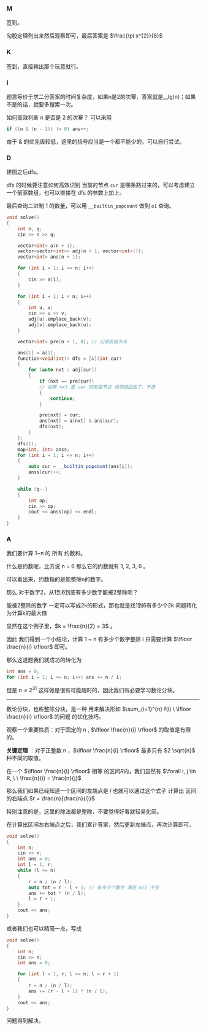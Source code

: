 ### M
签到。

勾股定理列出来然后观察即可，最后答案是 $\frac{\pi x^{2}}{8}$  
### K
签到，直接输出那个玩意就行。
### I
题意等价于求二分答案的时间复杂度，如果n是2的次幂，答案就是__lg(n)；如果不是的话，就要多搜索一次。

如何高效判断 n 是否是 2 的次幂？ 可以采用 
```cpp
if ((n & (n - 1)) != 0) ans++;
```

由于 & 的优先级较低，这里的括号应当是一个都不能少的，可以自行尝试。
### D
建图之后dfs。

dfs 的时候要注意如何高效识别 当前的节点 `cur` 是哪条路过来的，可以考虑建立一个前驱数组，也可以直接在 dfs 的参数上加上。

最后查询二进制 1 的数量，可以用 `__builtin_popcount` 做到 `o1` 查询。
```cpp
void solve()
{
    int n, q;
    cin >> n >> q;

    vector<int> a(n + 1);
    vector<vector<int>> adj(n + 1, vector<int>());
    vector<int> ans(n + 1);

    for (int i = 1; i <= n; i++)
    {
        cin >> a[i];
    }

    for (int i = 1; i < n; i++)
    {
        int u, v;
        cin >> u >> v;
        adj[u].emplace_back(v);
        adj[v].emplace_back(u);
    }

    vector<int> pre(n + 1, 0); // 记录前驱节点

    ans[1] = a[1];
    function<void(int)> dfs = [&](int cur)
    {
        for (auto nxt : adj[cur])
        {
            if (nxt == pre[cur]) 
            // 如果 nxt 是 cur 的前驱节点 说明绕回去了，不选
            {
                continue;
            }

            pre[nxt] = cur;
            ans[nxt] = a[nxt] & ans[cur];
            dfs(nxt);
        }
    };
    dfs(1);
    map<int, int> anss;
    for (int i = 1; i <= n; i++)
    {
        auto cur = __builtin_popcount(ans[i]);
        anss[cur]++;
    }

    while (q--)
    {
        int op;
        cin >> op;
        cout << anss[op] << endl;
    }
}
```
### A
我们要计算 1~n 的 所有 约数和。

什么是约数呢，比方说 n = 6 那么它的约数就有 1, 2, 3, 6 。

可以看出来，约数指的是能整除n的数字。

那么 对于数字2，从1到6到底有多少数字能被2整除呢？

能被2整除的数字 一定可以写成2k的形式，那也就是找1到6有多少个2k 问题转化为计算k的最大值 

显然在这个例子里，$k = \frac{n}{2} = 3$ 。

因此 我们得到一个小结论，计算 1 ~ n 有多少个数字整除 i 只需要计算 $\lfloor \frac{n}{i} \rfloor$ 即可。

那么这道题我们就成功的转化为

```cpp
int ans = 0;
for (int i = 1; i <= n; i++) ans += n / i;
```

但是 $n \leq 2^{31}$  这样做是很有可能超时的，因此我们有必要学习数论分块。
 
--- 

数论分块，也称整除分块，是一种 用来解决形如 $\sum_{i=1}^{n} f(i) \ \lfloor \frac{n}{i} \rfloor$  的问题 的优化技巧。

观察一个重要性质：对于固定的 n , $\lfloor \frac{n}{i} \rfloor$ 的取值是有限的。

**关键定理** ：对于正整数 n ，$\lfloor \frac{n}{i} \rfloor$ 最多只有 $2 \sqrt{n}$​ 种不同的取值。

在一个 $\lfloor \frac{n}{i} \rfloor$ 相等 的区间$R$内，我们显然有 $\forall i, j \in R, \ \ \frac{n}{i} = \frac{n}{j}$ 

那么我们如果已经知道一个区间的左端点是 $l$ 也就可以通过这个式子 计算出 区间的右端点 $r = \frac{n}{\frac{n}{l}}$ 

特别注意的是，这里的除法都是整除，不要觉得好看就轻易化简。

在计算出区间左右端点之后，我们累计答案，然后更新左端点，再次计算即可。
```cpp
void solve()
{
	int n;
	cin >> n;
	int ans = 0;
	int l = 1, r;
	while (l <= n)
	{
		r = n / (n / l);
		auto tot = r - l + 1; // 有多少个数字 满足 n/i 不变
		ans += tot * (n / l);
		l = r + 1;
	}
	cout << ans;
}
```

或者我们也可以精简一点，写成
```cpp
void solve()
{
	int n;
	cin >> n;
	int ans = 0;

	for (int l = 1, r; l <= n; l = r + 1)
	{
		r = n / (n / l);
		ans += (r - l + 1) * (n / l);
	}
	cout << ans;
}
```

问题得到解决。